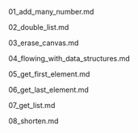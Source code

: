 
01_add_many_number.md

02_double_list.md

03_erase_canvas.md

04_flowing_with_data_structures.md

05_get_first_element.md

06_get_last_element.md

07_get_list.md

08_shorten.md
